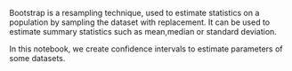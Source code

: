 
Bootstrap is a resampling technique, used to estimate statistics on a population by sampling the dataset with replacement.
It can be used to estimate summary statistics such as mean,median or standard deviation.

In this notebook, we create confidence intervals to estimate parameters of some datasets.

